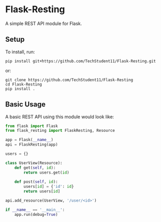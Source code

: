 # Flask-Resting

A simple REST API module for Flask.

## Setup

To install, run:

```shell
pip install git+https://github.com/TechStudent11/Flask-Resting.git
```

or:

```shell
git clone https://github.com/TechStudent11/Flask-Resting
cd Flask-Resting
pip install .
```

## Basic Usage

A basic REST API using this module would look like:

```python
from flask import Flask
from flask_resting import FlaskResting, Resource

app = Flask(__name__)
api = FlaskResting(app)

users = {}

class UserView(Resource):
    def get(self, id):
        return users.get(id)
    
    def post(self, id):
        users[id] = {'id': id}
        return users[id]

api.add_resource(UserView, '/user/<id>')

if __name__ == '__main__':
    app.run(debug=True)
```
